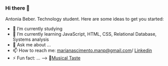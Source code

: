 ### Hi there 👋

Antonia Beber.
Technology student.
Here are some ideas to get you started:

- 🔭 I’m currently studying
- 🌱 I’m currently learning JavaScript, HTML, CSS, Relational Database, Systems analysis
- 💬 Ask me about ...
- 📫 How to reach me: marianascimento.manp@gmail.com/ [Linkedin](www.linkedin.com/in/maria-antônia-nascimento-pinto-80a84b204)
- ⚡ Fun fact: ...
--> 🎵[Musical Taste](https://open.spotify.com/user/21eeqghu4mqv4e2y3c4anglga?si=feea576541ca4832)
